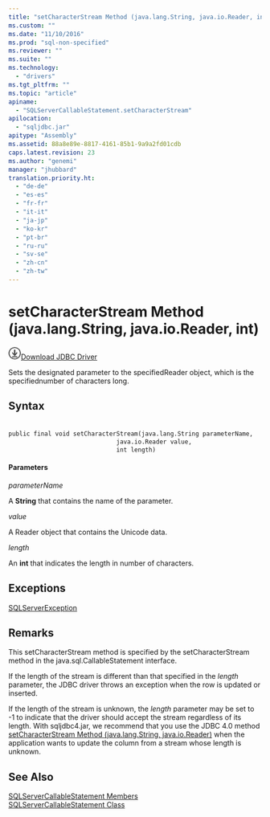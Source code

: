 ```yaml
---
title: "setCharacterStream Method (java.lang.String, java.io.Reader, int) | Microsoft Docs"
ms.custom: ""
ms.date: "11/10/2016"
ms.prod: "sql-non-specified"
ms.reviewer: ""
ms.suite: ""
ms.technology: 
  - "drivers"
ms.tgt_pltfrm: ""
ms.topic: "article"
apiname: 
  - "SQLServerCallableStatement.setCharacterStream"
apilocation: 
  - "sqljdbc.jar"
apitype: "Assembly"
ms.assetid: 88a8e89e-8817-4161-85b1-9a9a2fd01cdb
caps.latest.revision: 23
ms.author: "genemi"
manager: "jhubbard"
translation.priority.ht: 
  - "de-de"
  - "es-es"
  - "fr-fr"
  - "it-it"
  - "ja-jp"
  - "ko-kr"
  - "pt-br"
  - "ru-ru"
  - "sv-se"
  - "zh-cn"
  - "zh-tw"
---
```

# setCharacterStream Method (java.lang.String, java.io.Reader, int)
![Download](../../../ssdt/media/download.png)[Download JDBC Driver](http://go.microsoft.com/fwlink/?LinkId=245496)

  Sets the designated parameter to the specifiedReader object, which is the specifiednumber of characters long.  
  
## Syntax  
  
```  
  
public final void setCharacterStream(java.lang.String parameterName,  
                              java.io.Reader value,  
                              int length)  
```  
  
#### Parameters  
 *parameterName*  
  
 A **String** that contains the name of the parameter.  
  
 *value*  
  
 A Reader object that contains the Unicode data.  
  
 *length*  
  
 An **int** that indicates the length in number of characters.  
  
## Exceptions  
 [SQLServerException](../../../connect/jdbc/reference/sqlserverexception-class.md)  
  
## Remarks  
 This setCharacterStream method is specified by the setCharacterStream method in the java.sql.CallableStatement interface.  
  
 If the length of the stream is different than that specified in the *length* parameter, the JDBC driver throws an exception when the row is updated or inserted.  
  
 If the length of the stream is unknown, the *length* parameter may be set to -1 to indicate that the driver should accept the stream regardless of its length. With sqljdbc4.jar, we recommend that you use the JDBC 4.0 method [setCharacterStream Method (java.lang.String, java.io.Reader)](../../../connect/jdbc/reference/setcharacterstream-method--java.lang.string--java.io.reader-.md) when the application wants to update the column from a stream whose length is unknown.  
  
## See Also  
 [SQLServerCallableStatement Members](../../../connect/jdbc/reference/sqlservercallablestatement-members.md)   
 [SQLServerCallableStatement Class](../../../connect/jdbc/reference/sqlservercallablestatement-class.md)  
  
  